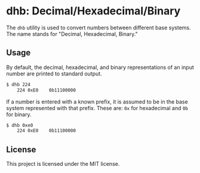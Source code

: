 # dhb: Decimal/Hexadecimal/Binary

The `dhb` utility is used to convert numbers between different base systems.
The name stands for "Decimal, Hexadecimal, Binary."

## Usage

By default, the decimal, hexadecimal, and binary representations of an input
number are printed to standard output.

```sh
$ dhb 224
    224 0xE0    0b11100000
```

If a number is entered with a known prefix, it is assumed to be in the base
system represented with that prefix. These are: `0x` for hexadecimal and `0b`
for binary.

```sh
$ dhb 0xe0
    224 0xE0    0b11100000
```

## License

This project is licensed under the MIT license.
